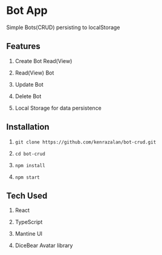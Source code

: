 # Bot App

Simple Bots(CRUD) persisting to localStorage

## Features

1. Create Bot Read(View)

2. Read(View) Bot

3. Update Bot

4. Delete Bot

5. Local Storage for data persistence

## Installation

1. `git clone https://github.com/kenrazalan/bot-crud.git`

2. `cd bot-crud`

3. `npm install`

4. `npm start`

## Tech Used

1. React

2. TypeScript

2. Mantine UI

3. DiceBear Avatar library


